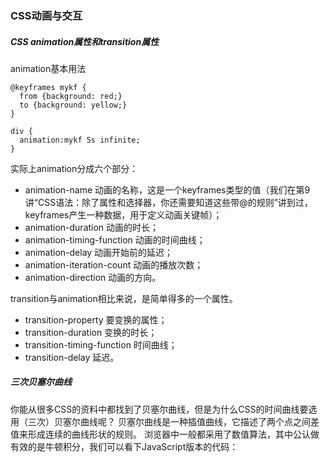 ### CSS动画与交互

##### CSS animation属性和transition属性
animation基本用法
```
@keyframes mykf {
  from {background: red;}
  to {background: yellow;}
}

div {
  animation:mykf 5s infinite;
}
```
实际上animation分成六个部分：
* animation-name 动画的名称，这是一个keyframes类型的值（我们在第9讲“CSS语法：除了属性和选择器，你还需要知道这些带@的规则”讲到过，keyframes产生一种数据，用于定义动画关键帧）；
* animation-duration 动画的时长；
* animation-timing-function 动画的时间曲线；
* animation-delay 动画开始前的延迟；
* animation-iteration-count 动画的播放次数；
* animation-direction 动画的方向。

transition与animation相比来说，是简单得多的一个属性。
* transition-property 要变换的属性；
* transition-duration 变换的时长；
* transition-timing-function 时间曲线；
* transition-delay 延迟。

##### 三次贝塞尔曲线
你能从很多CSS的资料中都找到了贝塞尔曲线，但是为什么CSS的时间曲线要选用（三次）贝塞尔曲线呢？
贝塞尔曲线是一种插值曲线，它描述了两个点之间差值来形成连续的曲线形状的规则。
浏览器中一般都采用了数值算法，其中公认做有效的是牛顿积分，我们可以看下JavaScript版本的代码：